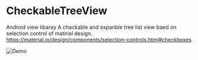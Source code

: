 # CheckableTreeView

Android view libaray
A chackable and expanble tree list view baed on selection control of matirial design.
https://material.io/design/components/selection-controls.html#checkboxes

![Demo](https://github.com/f3401pal/CheckableTreeView/blob/master/example.webp)
